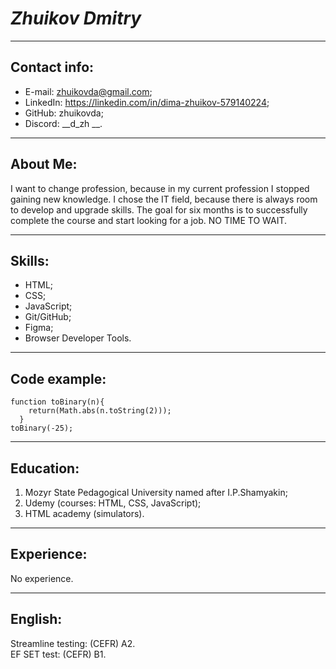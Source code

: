 # ***Zhuikov Dmitry***
*********
## Contact info:
* E-mail: zhuikovda@gmail.com;
* LinkedIn: https://linkedin.com/in/dima-zhuikov-579140224;
* GitHub: zhuikovda;
* Discord: __d_zh __.
*********
## About Me: 
I want to change profession, because in my current profession I stopped gaining new knowledge. I chose the IT field, because there is always room to develop and upgrade skills. The goal for six months is to successfully complete the course and start looking for a job. NO TIME TO WAIT.
*********
## Skills:
* HTML;
* CSS;
* JavaScript;
* Git/GitHub;
* Figma;
* Browser Developer Tools.
*********
## Code example:
```
function toBinary(n){  
    return(Math.abs(n.toString(2)));  
  }  
toBinary(-25);
```
*********
## Education:
1. Mozyr State Pedagogical University named after I.P.Shamyakin;
2. Udemy (courses: HTML, CSS, JavaScript);
3.	HTML academy (simulators).
*********
## Experience:
No experience.
*********
## English:
Streamline testing: (CEFR) A2.  
EF SET test: (CEFR) B1.